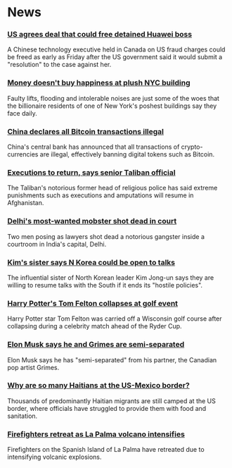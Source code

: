# News
### [US agrees deal that could free detained Huawei boss](https://www.bbc.com/news/world-us-canada-58682998)
A Chinese technology executive held in Canada on US fraud charges could be freed as early as Friday after the US government said it would submit a "resolution" to the case against her.
### [Money doesn't buy happiness at plush NYC building](https://www.bbc.com/news/world-us-canada-58683002)
Faulty lifts, flooding and intolerable noises are just some of the woes that the billionaire residents of one of New York's poshest buildings say they face daily. 
### [China declares all Bitcoin transactions illegal](https://www.bbc.com/news/technology-58678907)
China's central bank has announced that all transactions of crypto-currencies are illegal, effectively banning digital tokens such as Bitcoin.
### [Executions to return, says senior Taliban official](https://www.bbc.com/news/world-asia-58675153)
The Taliban's notorious former head of religious police has said extreme punishments such as executions and amputations will resume in Afghanistan.
### [Delhi's most-wanted mobster shot dead in court](https://www.bbc.com/news/world-asia-india-58674452)
Two men posing as lawyers shot dead a notorious gangster inside a courtroom in India's capital, Delhi.
### [Kim's sister says N Korea could be open to talks](https://www.bbc.com/news/world-asia-58675703)
The influential sister of North Korean leader Kim Jong-un says they are willing to resume talks with the South if it ends its "hostile policies".
### [Harry Potter's Tom Felton collapses at golf event](https://www.bbc.com/news/world-us-canada-58673550)
Harry Potter star Tom Felton was carried off a Wisconsin golf course after collapsing during a celebrity match ahead of the Ryder Cup.
### [Elon Musk says he and Grimes are semi-separated](https://www.bbc.com/news/world-us-canada-58684724)
Elon Musk says he has "semi-separated" from his partner, the Canadian pop artist Grimes.
### [Why are so many Haitians at the US-Mexico border?](https://www.bbc.com/news/world-us-canada-58667669)
Thousands of predominantly Haitian migrants are still camped at the US border, where officials have struggled to provide them with food and sanitation.
### [Firefighters retreat as La Palma volcano intensifies](https://www.bbc.com/news/world-europe-58683718)
Firefighters on the Spanish Island of La Palma have retreated due to intensifying volcanic explosions. 
